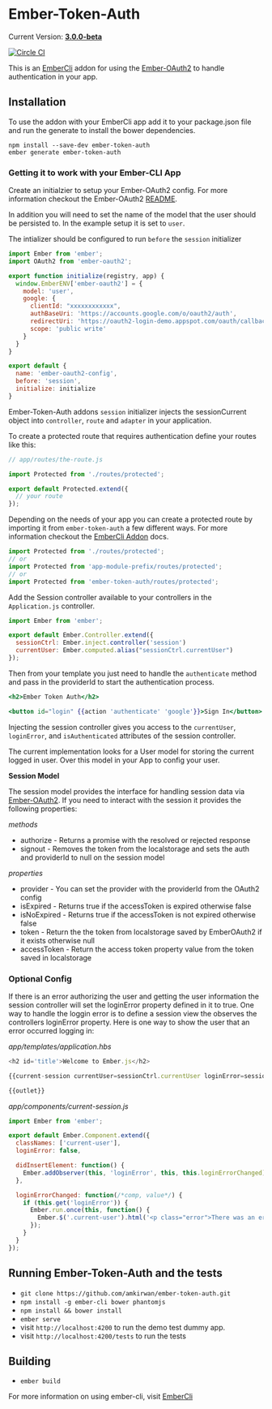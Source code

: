 # Ember-Token-Auth

Current Version: **[3.0.0-beta](https://github.com/amkirwan/ember-token-auth/releases/tag/v3.0.0-beta)**

[![Circle CI](https://circleci.com/gh/amkirwan/ember-token-auth.svg?style=svg)](https://circleci.com/gh/amkirwan/ember-token-auth)


This is an [EmberCli](http://www.ember-cli.com/) addon for using the [Ember-OAuth2](https://github.com/amkirwan/ember-oauth2) to handle authentication in your app. 

## Installation

To use the addon with your EmberCli app add it to your package.json file and run the generate to install the bower dependencies.

```
npm install --save-dev ember-token-auth
ember generate ember-token-auth
```

### Getting it to work with your Ember-CLI App

Create an initialzier to setup your Ember-OAuth2 config. For more information checkout the Ember-OAuth2 [README](https://github.com/amkirwan/ember-oauth).

In addition you will need to set the name of the model that the user should be persisted to. In the example setup it is set to `user`.

The intializer should be configured to run `before` the `session` initializer

```javascript 
import Ember from 'ember';
import OAuth2 from 'ember-oauth2';

export function initialize(registry, app) {
  window.EmberENV['ember-oauth2'] = {
    model: 'user',
    google: {
      clientId: "xxxxxxxxxxxx",
      authBaseUri: 'https://accounts.google.com/o/oauth2/auth',
      redirectUri: 'https://oauth2-login-demo.appspot.com/oauth/callback',
      scope: 'public write'
    }
  }
}

export default {
  name: 'ember-oauth2-config', 
  before: 'session',
  initialize: initialize
}
```

Ember-Token-Auth addons `session` initializer injects the sessionCurrent object into `controller`, `route` and `adapter` in your application.

To create a protected route that requires authentication define your routes like this: 

```javascript
// app/routes/the-route.js

import Protected from './routes/protected';

export default Protected.extend({
  // your route 
});
```

Depending on the needs of your app you can create a protected route by importing it from `ember-token-auth` a few different ways. For more information checkout the [EmberCli Addon](http://www.ember-cli.com/#developing-addons-and-blueprints) docs.

```javascript
import Protected from './routes/protected';
// or 
import Protected from 'app-module-prefix/routes/protected';
// or
import Protected from 'ember-token-auth/routes/protected';
```

Add the Session controller available to your controllers in the `Application.js` controller.

```javascript
import Ember from 'ember';

export default Ember.Controller.extend({
  sessionCtrl: Ember.inject.controller('session')
  currentUser: Ember.computed.alias("sessionCtrl.currentUser")
});
```

Then from your template you just need to handle the `authenticate` method and pass in the providerId to start the authentication process.

```handlebars
<h2>Ember Token Auth</h2>

<button id="login" {{action 'authenticate' 'google'}}>Sign In</button>
```

Injecting the session controller gives you access to the `currentUser`, `loginError`, and `isAuthenticated` attributes of the session controller.


The current implementation looks for a User model for storing the current logged in user. Over this model in your App to config your user. 

**Session Model**

The session model provides the interface for handling session data via [Ember-OAuth2](https://github.com/amkirwan/ember-oauth2). If you need to interact with the session it provides the following properties:

*methods*
- authorize - Returns a promise with the resolved or rejected response
- signout -  Removes the token from the localstorage and sets the auth and providerId to null on the session model

*properties*
- provider - You can set the provider with the providerId from the OAuth2 config
- isExpired - Returns true if the accessToken is expired otherwise false 
- isNoExpired - Returns true if the accessToken is not expired otherwise false
- token - Return the the token from localstorage saved by EmberOAuth2 if it exists otherwise null
- accessToken - Return the access token property value from the token saved in localstorage

### Optional Config

If there is an error authorizing the user and getting the user information the session controller will set the loginError property defined in it to true. One way to handle the loggin error is to define a session view the observes the controllers loginError property. Here is one way to show the user that an error occurred logging in: 

*app/templates/application.hbs*
```javascript
<h2 id='title'>Welcome to Ember.js</h2>

{{current-session currentUser=sessionCtrl.currentUser loginError=sessionCtrl.loginError}}

{{outlet}}
```


*app/components/current-session.js*
```javascript
import Ember from 'ember';

export default Ember.Component.extend({
  classNames: ['current-user'],
  loginError: false,

  didInsertElement: function() {
    Ember.addObserver(this, 'loginError', this, this.loginErrorChanged);
  },

  loginErrorChanged: function(/*comp, value*/) {
    if (this.get('loginError')) {
      Ember.run.once(this, function() {
        Ember.$('.current-user').html('<p class="error">There was an error logging in. Please try again.</p>');
      });
    }
  }
});
```


## Running Ember-Token-Auth and the tests

* `git clone https://github.com/amkirwan/ember-token-auth.git`
* `npm install -g ember-cli bower phantomjs`
* `npm install && bower install`
* `ember serve`
* visit `http://localhost:4200` to run the demo test dummy app.
* visit `http://localhost:4200/tests` to run the tests



## Building

* `ember build`

For more information on using ember-cli, visit [EmberCli](http://www.ember-cli.com/)
